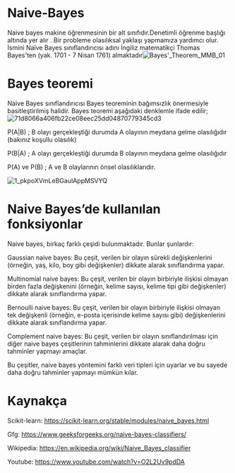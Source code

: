# Naive-Bayes
Naive bayes makine öğrenmesinin bir alt sınıfıdır.Denetimli öğrenme başlığı altında yer alır . Bir probleme olasılıksal yaklaşı yapmamıza yardımcı olur. İsmini Naïve Bayes sınıflandırıcısı adını İngiliz matematikçi Thomas Bayes'ten (yak. 1701 - 7 Nisan 1761) almaktadır![Bayes'_Theorem_MMB_01](https://user-images.githubusercontent.com/76650271/207851006-f7263974-3238-458b-bd90-be7be65b95a9.jpg)


# Bayes teoremi
Naive Bayes sınıflandırıcısı Bayes teoreminin bağımsızlık önermesiyle basitleştirilmiş halidir. Bayes teoremi aşağıdaki denklemle ifade edilir;![71d8066a406fb22ce08eec25dd04870779345cd3](https://user-images.githubusercontent.com/76650271/207850046-3b30be50-c592-413a-af9f-9ab659e760d0.svg)

P(A|B) ; B olayı gerçekleştiği durumda A olayının meydana gelme olasılığıdır (bakınız koşullu olasılık)

P(B|A) ; A olayı gerçekleştiği durumda B olayının meydana gelme olasılığıdır

P(A) ve P(B) ; A ve B olaylarının önsel olasılıklarıdır.

![1_pkpoXVmLeBGauIAppMSVYQ](https://user-images.githubusercontent.com/76650271/207851189-3eabc126-1dd3-4872-9d89-68cb356dd0b0.png)


# Naive Bayes’de kullanılan fonksiyonlar

Naive bayes, birkaç farklı çeşidi bulunmaktadır. Bunlar şunlardır:

Gaussian naive bayes: Bu çeşit, verilen bir olayın sürekli değişkenlerini (örneğin, yaş, kilo, boy gibi değişkenler) dikkate alarak sınıflandırma yapar.

Multinomial naive bayes: Bu çeşit, verilen bir olayın birbiriyle ilişkisi olmayan birden fazla değişkenini (örneğin, kelime sayısı, kelime tipi gibi değişkenler) dikkate alarak sınıflandırma yapar.

Bernoulli naive bayes: Bu çeşit, verilen bir olayın birbiriyle ilişkisi olmayan tek değişkenli (örneğin, e-posta içerisinde kelime sayısı gibi) değişkenlerini dikkate alarak sınıflandırma yapar.

Complement naive bayes: Bu çeşit, verilen bir olayın sınıflandırılması için diğer naive bayes çeşitlerinin tahminlerini dikkate alarak daha doğru tahminler yapmayı amaçlar.

Bu çeşitler, naive bayes yöntemini farklı veri tipleri için uyarlar ve bu sayede daha doğru tahminler yapmayı mümkün kılar.



# Kaynakça
Scikit-learn: https://scikit-learn.org/stable/modules/naive_bayes.html

 Gfg: https://www.geeksforgeeks.org/naive-bayes-classifiers/
 
Wikipedia: https://en.wikipedia.org/wiki/Naive_Bayes_classifier

Youtube:  https://www.youtube.com/watch?v=O2L2Uv9pdDA

